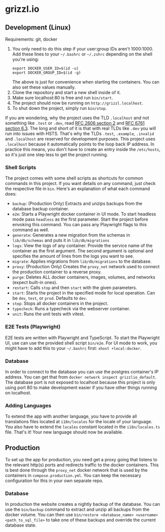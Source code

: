 # grizzl.io

## Development (Linux)
Requirements: git, docker

1. You only need to do this step if your user:group IDs aren't 1000:1000. Add these lines to your `~/.bashrc` or `~/.zshrc` depending on the shell you're using:
   ```
   export DOCKER_USER_ID=$(id -u)
   export DOCKER_GROUP_ID=$(id -g)
   ```
   The above is just for convenience when starting the containers. You can also set these values manually.
2. Clone the repository and start a new shell inside of it.
3. Make sure localhost:80 is free and run `bin/start`.
4. The project should now be running on `http://grizzl.localhost`.
5. To shut down the project, simply run `bin/stop`.

If you are wondering, why the project uses the TLD `.localhost` and not something like `.test` or `.dev`, read 
[RFC 2606 section 2](https://www.rfc-editor.org/rfc/rfc2606#section-2) and 
[RFC 6761 section 6.3](https://www.rfc-editor.org/rfc/rfc6761#section-6.3). The long and short of it is that with real 
TLDs like `.dev` you will run into issues with HSTS. That's why the TLDs `.test`, `.example`, `.invalid` and 
`.localhost` are reserved for development purposes. This project uses `.localhost` because it automatically points to 
the loop back IP address. In practice this means, you don't have to create an entry inside the `/etc/hosts`, so it's 
just one step less to get the project running.

### Shell Scripts
The project comes with some shell scripts as shortcuts for common commands in this project. If you want details on any
command, just check the respective file in `bin`. Here's an explanation of what each command does:
- `backup`: (Production Only) Extracts and unzips backups from the database backup container.
- `e2e`: Starts a Playwright docker container in UI mode. To start headless mode pass `headless` as the first parameter.
   Start the project before envoking this command. You can pass any Playwright flags to this command as well.
- `generate`: Generates a new migration from the schemas in `lib/db/schemas` and puts it in `lib/db/migrations`
- `logs`: View the logs of any container. Provide the service name of the container as the first argument. The second
   argument is optional and specifies the amount of lines from the logs you want to see.
- `migrate`: Applies migrations from `lib/db/migrations` to the database.
- `proxy`: (Production Only) Creates the `proxy_net` network used to connect the production container to a reverse proxy.
- `purge`: Deletes ALL docker containers, images, volumes, and networks (expect built-in ones).
- `restart`: Calls `stop` and then `start` with the given parameters.
- `start`: Starts the project in the specified mode for local operation. Can be `dev`, `test`, or `prod`. Defaults to `dev`.
- `stop`: Stops all docker containers in the project.
- `typecheck`: Runs a typecheck via the webserver container.
- `unit`: Runs the unit tests with vitest.

### E2E Tests (Playwright)
E2E tests are written with Playwright and TypeScript. To start the Playwright UI, use can use the provided shell script
`bin/e2e`. For UI mode to work, you might have to add this to your `~/.bashrc` first: `xhost +local:docker`.

### Database
In order to connect to the database you can use the postgres container's IP address.
You can get that from `docker network inspect grizzlio_default`. The database port is not exposed
to localhost because this project is only using port 80 to make development easier if you have other
things running on localhost.

### Adding Languages
To extend the app with another language, you have to provide all translations files located at `i18n/locales` for
the locale of your language. You also have to extend the `locales` constant located in the `i18n/locales.ts` file. 
That's it! Your new language should now be available.



## Production
To set up the app for production, you need get a proxy going that listens to the relevant http(s) ports and redirects
traffic to the docker containers. This is best done through the `proxy_net` docker network that is used by the
containers in `compose.production.yml`. You can keep the necessary configuration for this in your own separate repo.

### Database
In production the website creates a nightly backup of the database. You can use the `bin/backup` command to extract and
unzip all backups from the docker volume. You can then use `bin/restore <database_name> <username> <path_to_sql_file>`
to take one of these backups and override the current database state.